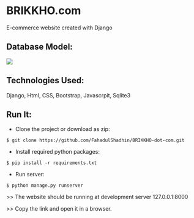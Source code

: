 # BRIKKHO.com
E-commerce website created with Django

## Database Model:
<img src="images/ermodel.png">

## Technologies Used:
 Django, Html, CSS, Bootstrap, Javascrpit, Sqlite3

## Run It:
* Clone the project or download as zip:
```
$ git clone https://github.com/FahadulShadhin/BRIKKHO-dot-com.git
```

* Install required python packages:
```
$ pip install -r requirements.txt
```

* Run server:
```
$ python manage.py runserver
```

<p>>> The website should be running at development server 127.0.0.1:8000</p>
<p>>> Copy the link and open it in a browser.</p>
